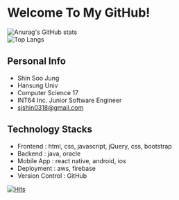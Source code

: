 # Welcome To My GitHub!
![Anurag's GitHub stats](https://github-readme-stats.vercel.app/api?username=soojung318&show_icons=true&theme=radical)
<br>
![Top Langs](https://github-readme-stats.vercel.app/api/top-langs/?username=soojung318&layout=compact)

## Personal Info

- Shin Soo Jung
- Hansung Univ
- Computer Science 17
- INT64 Inc. Junior Software Engineer
- sjshin0318@gmail.com

## Technology Stacks
- Frontend : html, css, javascript, jQuery, css, bootstrap
- Backend : java, oracle
- Mobile App : react native, android, ios
- Deployment : aws, firebase
- Version Control : GitHub

[![Hits](https://hits.seeyoufarm.com/api/count/incr/badge.svg?url=https%3A%2F%2Fgithub.com%2Fsoojung318&count_bg=%238B5BAC&title_bg=%23555555&icon=&icon_color=%23E7E7E7&title=hits&edge_flat=false)](https://hits.seeyoufarm.com)
